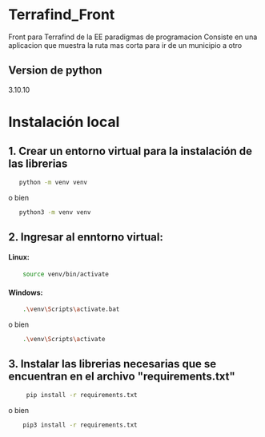 # Terrafind_Front
Front para Terrafind de la EE paradigmas de programacion
Consiste en una aplicacion que muestra la ruta mas corta para ir de un municipio a otro
## Version de python
  3.10.10
 # Instalación local  

## 1. Crear un entorno virtual para la instalación de las librerias

~~~bash  
   python -m venv venv
~~~
o bien  

~~~bash  
   python3 -m venv venv
~~~

    
## 2. Ingresar al enntorno virtual:

#### Linux:

~~~bash 
    source venv/bin/activate
~~~

#### Windows:

~~~bash  
    .\venv\Scripts\activate.bat
~~~
 o bien 

~~~bash  
    .\venv\Scripts\activate  
~~~

## 3. Instalar las librerias necesarias que se encuentran en el archivo "requirements.txt"

~~~bash  
     pip install -r requirements.txt
~~~

o bien 

~~~bash  
    pip3 install -r requirements.txt
~~~

